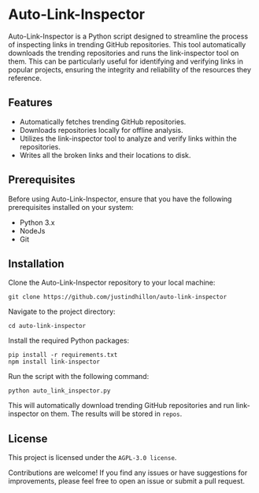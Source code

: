 # Auto-Link-Inspector

Auto-Link-Inspector is a Python script designed to streamline the process of inspecting links in trending GitHub repositories. This tool automatically downloads the trending repositories and runs the link-inspector tool on them. This can be particularly useful for identifying and verifying links in popular projects, ensuring the integrity and reliability of the resources they reference.

## Features

- Automatically fetches trending GitHub repositories.
- Downloads repositories locally for offline analysis.
- Utilizes the link-inspector tool to analyze and verify links within the repositories.
- Writes all the broken links and their locations to disk.

## Prerequisites

Before using Auto-Link-Inspector, ensure that you have the following prerequisites installed on your system:

- Python 3.x
- NodeJs
- Git

## Installation

Clone the Auto-Link-Inspector repository to your local machine:

    git clone https://github.com/justindhillon/auto-link-inspector

Navigate to the project directory:

    cd auto-link-inspector

Install the required Python packages:

    pip install -r requirements.txt
    npm install link-inspector

Run the script with the following command:

    python auto_link_inspector.py

This will automatically download trending GitHub repositories and run link-inspector on them. The results will be stored in ```repos```.

## License

This project is licensed under the ```AGPL-3.0 license```.

Contributions are welcome! If you find any issues or have suggestions for improvements, please feel free to open an issue or submit a pull request.
